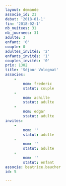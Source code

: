 ```yaml
---
layout: demande
associe_id: 21
debut: '2018-01-1'
fin: '2018-02-1'
nb_nuitees: 31
nb_journees: 31
adulte: 3
enfant: '0'
couple: 0
adultes_invités: '2'
enfants_invités: '1'
couples_invités: '0'
prix: 1302
title: 'Séjour Volognat'
associes:
    -
        nom: frederic
        statut: couple
    -
        nom: achille
        statut: adulte
    -
        nom: edgar
        statut: adulte
invites:
    -
        nom: ''
        statut: adulte
    -
        nom: ''
        statut: adulte
    -
        nom: ''
        statut: enfant
associe: beatrice.baucher
id: 5

---
```

